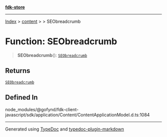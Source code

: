 [**fdk-store**](../../../README.md)
***

[Index](../../../API.md) > [content](../../README.md) > [<internal>](../README.md) > SEObreadcrumb

# Function: SEObreadcrumb

> **SEObreadcrumb**(): [`SEObreadcrumb`](../type-aliases/type-alias.SEObreadcrumb.md)

## Returns

[`SEObreadcrumb`](../type-aliases/type-alias.SEObreadcrumb.md)

## Defined In

node\_modules/@gofynd/fdk-client-javascript/sdk/application/Content/ContentApplicationModel.d.ts:1084

***
Generated using [TypeDoc](https://typedoc.org/) and [typedoc-plugin-markdown](https://www.npmjs.com/package/typedoc-plugin-markdown)
